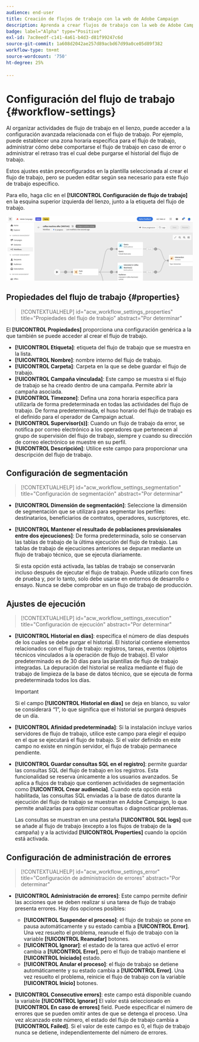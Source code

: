 ```yaml
---
audience: end-user
title: Creación de flujos de trabajo con la web de Adobe Campaign
description: Aprenda a crear flujos de trabajo con la web de Adobe Campaign
badge: label="Alpha" type="Positive"
exl-id: 7ac8eedf-c141-4a61-b4d3-d81f99247c6d
source-git-commit: 1a608d2042ae257d89acbd67d99a0ce05d89f382
workflow-type: tm+mt
source-wordcount: '750'
ht-degree: 25%

---
```


# Configuración del flujo de trabajo {#workflow-settings}

Al organizar actividades de flujo de trabajo en el lienzo, puede acceder a la configuración avanzada relacionada con el flujo de trabajo. Por ejemplo, puede establecer una zona horaria específica para el flujo de trabajo, administrar cómo debe comportarse el flujo de trabajo en caso de error o administrar el retraso tras el cual debe purgarse el historial del flujo de trabajo.

Estos ajustes están preconfigurados en la plantilla seleccionada al crear el flujo de trabajo, pero se pueden editar según sea necesario para este flujo de trabajo específico.

Para ello, haga clic en el **[!UICONTROL Configuración de flujo de trabajo]** en la esquina superior izquierda del lienzo, junto a la etiqueta del flujo de trabajo.

![](assets/workflow-settings.png)

## Propiedades del flujo de trabajo {#properties}

>[!CONTEXTUALHELP]
>id="acw_workflow_settings_properties"
>title="Propiedades del flujo de trabajo"
>abstract="Por determinar"

El **[!UICONTROL Propiedades]** proporciona una configuración genérica a la que también se puede acceder al crear el flujo de trabajo.

* **[!UICONTROL Etiqueta]**: etiqueta del flujo de trabajo que se muestra en la lista.
* **[!UICONTROL Nombre]**: nombre interno del flujo de trabajo.
* **[!UICONTROL Carpeta]**: Carpeta en la que se debe guardar el flujo de trabajo.
* **[!UICONTROL Campaña vinculada]**: Este campo se muestra si el flujo de trabajo se ha creado dentro de una campaña. Permite abrir la campaña asociada.
* **[!UICONTROL Timezone]**: Defina una zona horaria específica para utilizarla de forma predeterminada en todas las actividades del flujo de trabajo. De forma predeterminada, el huso horario del flujo de trabajo es el definido para el operador de Campaign actual.
* **[!UICONTROL Supervisor(s)]**: Cuando un flujo de trabajo da error, se notifica por correo electrónico a los operadores que pertenecen al grupo de supervisión del flujo de trabajo, siempre y cuando su dirección de correo electrónico se muestre en su perfil.
* **[!UICONTROL Descripción]**: Utilice este campo para proporcionar una descripción del flujo de trabajo.

## Configuración de segmentación

>[!CONTEXTUALHELP]
>id="acw_workflow_settings_segmentation"
>title="Configuración de segmentación"
>abstract="Por determinar"

* **[!UICONTROL Dimensión de segmentación]**: Seleccione la dimensión de segmentación que se utilizará para segmentar los perfiles: destinatarios, beneficiarios de contratos, operadores, suscriptores, etc.
* **[!UICONTROL Mantener el resultado de poblaciones provisionales entre dos ejecuciones]**: De forma predeterminada, solo se conservan las tablas de trabajo de la última ejecución del flujo de trabajo. Las tablas de trabajo de ejecuciones anteriores se depuran mediante un flujo de trabajo técnico, que se ejecuta diariamente.

   Si esta opción está activada, las tablas de trabajo se conservarán incluso después de ejecutar el flujo de trabajo. Puede utilizarlo con fines de prueba y, por lo tanto, solo debe usarse en entornos de desarrollo o ensayo. Nunca se debe comprobar en un flujo de trabajo de producción.

## Ajustes de ejecución

>[!CONTEXTUALHELP]
>id="acw_workflow_settings_execution"
>title="Configuración de ejecución"
>abstract="Por determinar"

* **[!UICONTROL Historial en días]**: especifica el número de días después de los cuales se debe purgar el historial. El historial contiene elementos relacionados con el flujo de trabajo: registros, tareas, eventos (objetos técnicos vinculados a la operación de flujo de trabajo). El valor predeterminado es de 30 días para las plantillas de flujo de trabajo integradas. La depuración del historial se realiza mediante el flujo de trabajo de limpieza de la base de datos técnico, que se ejecuta de forma predeterminada todos los días.

   >[!IMPORTANT]
   >
   >Si el campo **[!UICONTROL Historial en días]** se deja en blanco, su valor se considerará “1”, lo que significa que el historial se purgará después de un día.

* **[!UICONTROL Afinidad predeterminada]**: Si la instalación incluye varios servidores de flujo de trabajo, utilice este campo para elegir el equipo en el que se ejecutará el flujo de trabajo. Si el valor definido en este campo no existe en ningún servidor, el flujo de trabajo permanece pendiente.

* **[!UICONTROL Guardar consultas SQL en el registro]**: permite guardar las consultas SQL del flujo de trabajo en los registros. Esta funcionalidad se reserva únicamente a los usuarios avanzados. Se aplica a flujos de trabajo que contienen actividades de segmentación como **[!UICONTROL Crear audiencia]**. Cuando esta opción está habilitada, las consultas SQL enviadas a la base de datos durante la ejecución del flujo de trabajo se muestran en Adobe Campaign, lo que permite analizarlas para optimizar consultas o diagnosticar problemas.

   Las consultas se muestran en una pestaña **[!UICONTROL SQL logs]** que se añade al flujo de trabajo (excepto a los flujos de trabajo de la campaña) y a la actividad **[!UICONTROL Properties]** cuando la opción está activada.<!-- where?-->

## Configuración de administración de errores

>[!CONTEXTUALHELP]
>id="acw_workflow_settings_error"
>title="Configuración de administración de errores"
>abstract="Por determinar"

* **[!UICONTROL Administración de errores]**: Este campo permite definir las acciones que se deben realizar si una tarea de flujo de trabajo presenta errores. Hay dos opciones posibles:

   * **[!UICONTROL Suspender el proceso]**: el flujo de trabajo se pone en pausa automáticamente y su estado cambia a **[!UICONTROL Error]**. Una vez resuelto el problema, reanude el flujo de trabajo con la variable **[!UICONTROL Reanudar]** botones.
   * **[!UICONTROL Ignorar]**: el estado de la tarea que activó el error cambia a **[!UICONTROL Error]**, pero el flujo de trabajo mantiene el **[!UICONTROL Iniciado]** estado. <!-- TO ADD ONCE SCHEUDLER IS AVAILABLE This configuration is relevant for recurring tasks: if the branch includes a scheduler, it will start normally next time the workflow is executed.-->
   * **[!UICONTROL Anular el proceso]**: el flujo de trabajo se detiene automáticamente y su estado cambia a **[!UICONTROL Error]**. Una vez resuelto el problema, reinicie el flujo de trabajo con la variable **[!UICONTROL Inicio]** botones.

* **[!UICONTROL Consecutive errors]**: este campo está disponible cuando la variable **[!UICONTROL Ignorar]** El valor está seleccionado en **[!UICONTROL En caso de errores]** field. Puede especificar el número de errores que se pueden omitir antes de que se detenga el proceso. Una vez alcanzado este número, el estado del flujo de trabajo cambia a **[!UICONTROL Failed]**. Si el valor de este campo es 0, el flujo de trabajo nunca se detiene, independientemente del número de errores.
